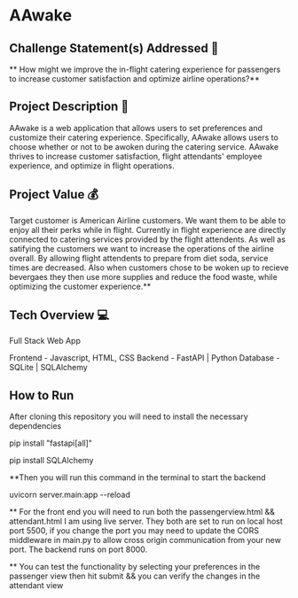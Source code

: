 # AAwake

## Challenge Statement(s) Addressed 🎯
** How might we improve the in-flight catering experience for passengers to increase customer satisfaction and optimize airline operations?**

## Project Description 🤯
AAwake is a web application that allows users to set preferences and customize their catering experience. Specifically, AAwake allows users to choose whether or not to be awoken during the catering service. AAwake thrives to increase customer satisfaction, flight attendants' employee experience, and optimize in flight operations.


## Project Value 💰
 Target customer is American Airline customers. We want them to be able to enjoy all their perks while in flight. Currently in flight experience are directly connected to catering services provided by the flight attendents. As well as satifying the customers we want to increase the operations of the airline overall. By allowing flight attendents to prepare from diet soda, service times are decreased. Also when customers chose to be woken up to recieve bevergaes they then use more supplies and reduce the food waste, while optimizing the customer experience.**


## Tech Overview 💻
Full Stack Web App

Frontend - Javascript, HTML, CSS
Backend - FastAPI | Python
Database - SQLite | SQLAlchemy

## How to Run
After cloning this repository you will need to install the necessary dependencies 

pip install "fastapi[all]"

pip install SQLAlchemy

**Then you will run this command in the terminal to start the backend

uvicorn server.main:app --reload

** For the front end you will need to run both the passengerview.html && attendant.html
I am using live server. They both are set to run on local host port 5500, if you change the port you may need to update the CORS middleware in main.py to allow cross origin communication from your new port. The backend runs on port 8000.

** You can test the functionality by selecting your preferences in the passenger view then hit submit && you can verify the changes in the attendant view






